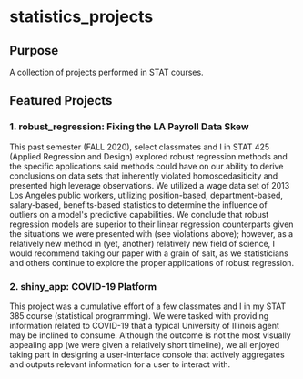 # statistics_projects

## Purpose
A collection of projects performed in STAT courses.

## Featured Projects

### 1. robust_regression: Fixing the LA Payroll Data Skew
This past semester (FALL 2020), select classmates and I in STAT 425 (Applied Regression and Design) explored robust regression methods and the specific applications said methods could have on our ability to derive conclusions on data sets that inherently violated homoscedasiticity and presented high leverage observations. We utilized a wage data set of 2013 Los Angeles public workers, utilizing position-based, department-based, salary-based, benefits-based statistics to determine the influence of outliers on a model's predictive capabilities. We conclude that robust regression models are superior to their linear regression counterparts given the situations we were presented with (see violations above); however, as a relatively new method in (yet, another) relatively new field of science, I would recommend taking our paper with a grain of salt, as we statisticians and others continue to explore the proper applications of robust regression.

### 2. shiny_app: COVID-19 Platform
This project was a cumulative effort of a few classmates and I in my STAT 385 course (statistical programming). We were tasked with providing information related to COVID-19 that a typical University of Illinois agent may be inclined to consume. Although the outcome is not the most visually appealing app (we were given a relatively short timeline), we all enjoyed taking part in designing a user-interface console that actively aggregates and outputs relevant information for a user to interact with.
